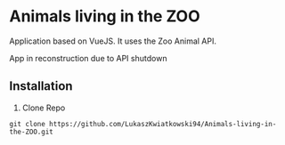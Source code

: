 # Animals living in the ZOO
Application based on VueJS. It uses the Zoo Animal API.

App in reconstruction due to API shutdown

## Installation

1. Clone Repo
```
git clone https://github.com/LukaszKwiatkowski94/Animals-living-in-the-ZOO.git
```
